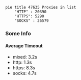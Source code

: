 
```mermaid
pie title 47635 Proxies in list
    "HTTP" : 20390
    "HTTPS": 5290
    "SOCKS" : 26579
```

### Some Info
#### Average Timeout

- mixed: 3.2s
- http: 1.3s
- https: 8.3s
- socks: 4.7s